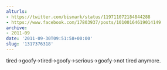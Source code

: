 ```yaml
---
alturls:
- https://twitter.com/bismark/status/119711072184844288
- https://www.facebook.com/17803937/posts/10100164619014149
archive:
- 2011-09
date: '2011-09-30T09:51:58+00:00'
slug: '1317376318'
---
```


tired-&gt;goofy-&gt;tired-&gt;goofy-&gt;serious-&gt;goofy-&gt;not tired anymore.

